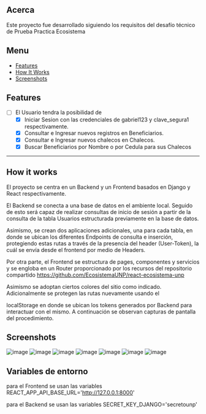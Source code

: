 ## Acerca 

Este proyecto fue desarrollado siguiendo los requisitos del desafío técnico de Prueba Practica Ecosistema

## Menu
- [Features](#features)  
- [How It Works](#how-it-works)  
- [Screenshots](#screenshots)  

## Features

- [ ] El Usuario tendra la posibilidad de 
  - [x] Iniciar Sesion con las credenciales de gabriel123 y clave_segura1 respectivamente.
  - [x] Consultar e Ingresar nuevos registros en Beneficiarios.
  - [x] Consultar e Ingresar nuevos chalecos en Chalecos.
  - [x] Buscar Beneficiarios por Nombre o por Cedula para sus Chalecos

---

## How it works

El proyecto se centra en un Backend y un Frontend basados en Django y React respectivamente.

El Backend se conecta a una base de datos en el ambiente local. Seguido de esto será capaz de realizar consultas de 
inicio de sesión a partir de la consulta de la tabla Usuarios estructurada previamente en la base de datos.

Asimismo, se crean dos aplicaciones adicionales, una para cada tabla, en donde se ubican los diferentes Endpoints de 
consulta e inserción, protegiendo estas rutas a través de la presencia del header (User-Token), la cuál se envía desde 
el frontend por medio de Headers. 

Por otra parte, el Frontend se estructura de pages, componentes y servicios y se engloba en un Router proporcionado por los recursos del
repositorio compartido https://github.com/EcosistemaUNP/react-ecosistema-unp

Asimismo se adoptan ciertos colores del sitio como indicado. Adicionalmente se protegen las rutas nuevamente usando el 

localStorage en donde se ubican los tokens generados por Backend para interactuar con el mismo.
A continuación se observan capturas de pantalla del procedimiento.

## Screenshots

![image](https://github.com/user-attachments/assets/add6b377-8c0a-47ad-84ac-c01448cdaaac)
![image](https://github.com/user-attachments/assets/57a75232-bf9b-4bd0-86ac-89d78e8082f8)
![image](https://github.com/user-attachments/assets/fc6a0a91-b9ca-4811-bc4a-152c23968888)
![image](https://github.com/user-attachments/assets/0ed13b65-efbc-46f5-8f9e-450962e0c37b)
![image](https://github.com/user-attachments/assets/7a84531d-a773-4d0e-9a59-9eeb3bfe31c2)
![image](https://github.com/user-attachments/assets/8ed7dd27-e11f-4cea-be66-2cd02ae5d920)
![image](https://github.com/user-attachments/assets/b1be3e9b-f399-4b42-b9b5-cc07df008659)


## Variables de entorno
para el Frontend se usan las variables
REACT_APP_API_BASE_URL='http://127.0.0.1:8000'

para el Backend se usan las variables
SECRET_KEY_DJANGO='secretounp'



